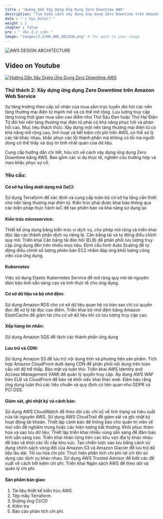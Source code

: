 ```yaml
---
title : "Hướng Dẫn Xây Dựng Ứng Dụng Zero Downtime AWS"
description: "Tìm hiểu cách xây dựng ứng dụng Zero Downtime trên Amazon Web Service qua hướng dẫn chi tiết. Khám phá các phương pháp tốt nhất, hướng dẫn từng bước và mẹo để đảm bảo khả năng mở rộng,bảo mật và tính bền vững cao."
date : "`r Sys.Date()`"
weight : 2
chapter : false
pre : " <b> 2.2 </b> "
image: "images/2.2/HA_AWS_DESIGN.png" # The path to your image
---
```

![AWS DESIGN ARCHITECTURE](/images/1/ArchitechtureDesign.svg?featherlight=false&width=100pc)
## Video on Youtube
[![Hướng Dẫn Xây Dựng Ứng Dụng Zero Downtime AWS](/images/2/YT.png)](https://youtu.be/xBy9F5qLOYA?list=PLk36mRYn9bOHtZsDG3iA-yGzktMiBojm9 "Everything Is AWESOME")


### Thử thách 2: Xây dựng ứng dụng Zero Downtime trên Amazon Web Service

Sự tăng trưởng theo cấp số nhân của mua sắm trực tuyến đòi hỏi các nền tảng thương mại điện tử mạnh mẽ và có thể mở rộng. Lưu lượng truy cập tăng trong thời gian mua sắm cao điểm như Thứ Sáu Đen hoặc Thứ Hai Điện Tử đòi hỏi nền tảng thương mại điện tử phải có khả năng phục hồi và phản hồi cao. Mục tiêu thách thức: Xây dựng một nền tảng thương mại điện tử có khả năng mở rộng cao, linh hoạt và tiết kiệm chi phí trên AWS, có thể xử lý các tải khác nhau, khắc phục các lỗi thành phần mà không có lỗi mà người dùng có thể thấy và duy trì tính nhất quán của dữ liệu.

Cung cấp hướng dẫn chi tiết, hữu ích về cách xây dựng ứng dụng Zero Downtime  bằng AWS. Bao gồm các ví dụ thực tế, nghiên cứu trường hợp và mẹo khắc phục sự cố.

### Yêu cầu:

#### Cơ sở hạ tầng dưới dạng mã (IaC):
Sử dụng Terraform để xác định và cung cấp toàn bộ cơ sở hạ tầng cần thiết cho nền tảng thương mại điện tử. Kiến trúc phải được khai báo thông qua các biện pháp thực hành IaC để tạo phiên bản và khả năng sử dụng lại.
#### Kiến trúc microservice:
Thiết kế ứng dụng bằng kiến trúc vi dịch vụ, cho phép mở rộng và triển khai độc lập các thành phần dịch vụ riêng lẻ.
Cân bằng tải và tự động điều chỉnh quy mô: Triển khai Cân bằng tải đàn hồi (ELB) để phân phối lưu lượng truy cập ứng dụng đến trên nhiều mục tiêu. Định cấu hình Auto Scaling để tự động điều chỉnh số lượng phiên bản EC2 nhằm đáp ứng khối lượng công việc của ứng dụng.
#### Kubernetes
Việc sử dụng Elastic Kubernetes Service để mở rộng quy mô tài nguyên đảm bảo tính sẵn sàng cao và tính thực tế cho ứng dụng.

#### Cơ sở dữ liệu và bộ nhớ đệm:

Sử dụng Amazon RDS cho cơ sở dữ liệu quan hệ có bản sao chỉ có quyền đọc để xử lý tải đọc cao điểm. Triển khai bộ nhớ đệm bằng Amazon ElastiCache để giảm tải cho cơ sở dữ liệu khi có lưu lượng truy cập cao.
#### Xếp hàng tin nhắn:
Sử dụng Amazon SQS để tách các thành phần ứng dụng
#### Lưu trữ và CDN:
Sử dụng Amazon S3 để lưu trữ nội dung tĩnh và phương tiện sản phẩm. Tích hợp Amazon CloudFront dưới dạng CDN để phân phối nội dung trên toàn cầu với độ trễ thấp. Bảo mật và tuân thủ: Triển khai AWS Identity and Access Management (IAM) để quản lý quyền truy cập. Áp dụng AWS WAF trên ELB và CloudFront để bảo vệ khỏi việc khai thác web. Đảm bảo rằng ứng dụng tuân thủ các tiêu chuẩn và quy định có liên quan như GDPR và PCI DSS.

#### Giám sát, ghi nhật ký và cảnh báo:
Sử dụng AWS CloudWatch để theo dõi các chỉ số về tình trạng và hiệu suất của tài nguyên AWS. Sử dụng AWS CloudTrail để giám sát và ghi nhật ký hoạt động tài khoản. Thiết lập cảnh báo để thông báo cho quản trị viên về mọi vấn đề nghiêm trọng hoặc các hiện tượng bất thường. Khôi phục thảm họa và sao lưu dữ liệu: Thiết lập triển khai nhiều vùng sẵn sàng để đảm bảo tính sẵn sàng cao. Triển khai nhân rộng trên các khu vực địa lý khác nhau để bảo vệ khỏi các lỗi cấp khu vực. Tạo chiến lược sao lưu bằng cách sử dụng chính sách vòng đời của Amazon S3 và Amazon Glacier để lưu trữ dữ liệu lâu dài. Tối ưu hóa chi phí: Thực hiện phân tích chi phí-lợi ích khi sử dụng các dịch vụ khác nhau. Sử dụng AWS Trusted Advisor để biết các đề xuất về cách tiết kiệm chi phí. Triển khai Ngân sách AWS để theo dõi và quản lý chi phí.

#### Sản phẩm bàn giao:

1. Tài liệu thiết kế kiến trúc AWS
2. Tệp mẫu Terraform.
3. Đường ống CI/CD
4. Kiểm tra
5. Báo cáo phân tích chi phí.
